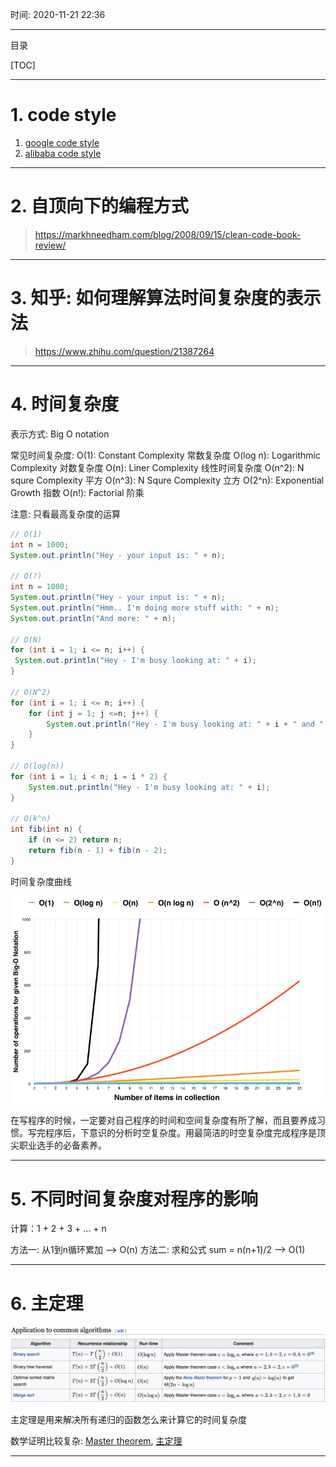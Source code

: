 时间: 2020-11-21 22:36

***
目录

[TOC]

***

# 1. code style

1. [google code style](https://github.com/google/styleguide)
2. [alibaba code style](https://github.com/alibaba/p3c)

***

# 2. 自顶向下的编程方式

> https://markhneedham.com/blog/2008/09/15/clean-code-book-review/

***

# 3. 知乎: 如何理解算法时间复杂度的表示法

> https://www.zhihu.com/question/21387264

***

# 4. 时间复杂度

表示方式: Big O notation

常见时间复杂度:
O(1): Constant Complexity 常数复杂度
O(log n): Logarithmic Complexity 对数复杂度
O(n): Liner Complexity 线性时间复杂度
O(n^2): N squre Complexity 平方
O(n^3): N Squre Complexity 立方
O(2^n): Exponential Growth 指数
O(n!): Factorial 阶乘

注意: 只看最高复杂度的运算

```java
// O(1) 
int n = 1000;
System.out.println("Hey - your input is: " + n);

// O(?)
int n = 1000;
System.out.println("Hey - your input is: " + n);
System.out.println("Hmm.. I'm doing more stuff with: " + n);
System.out.println("And more: " + n);

// O(N)
for (int i = 1; i <= n; i++) {
 System.out.println("Hey - I'm busy looking at: " + i);
}

// O(N^2)
for (int i = 1; i <= n; i++) {
	for (int j = 1; j <=n; j++) {
 		System.out.println("Hey - I'm busy looking at: " + i + " and " + j);
	}
}

// O(log(n))
for (int i = 1; i < n; i = i * 2) {
	System.out.println("Hey - I'm busy looking at: " + i);
}

// O(k^n)
int fib(int n) {
	if (n <= 2) return n;
	return fib(n - 1) + fib(n - 2);
}
```

时间复杂度曲线

![时间复杂度曲线](images/02_01时间复杂度曲线.png)


在写程序的时候，一定要对自己程序的时间和空间复杂度有所了解，而且要养成习惯。写完程序后，下意识的分析时空复杂度。用最简洁的时空复杂度完成程序是顶尖职业选手的必备素养。

***

# 5. 不同时间复杂度对程序的影响

计算：1 + 2 + 3 + … + n

方法一: 从1到n循环累加                  --> O(n)
方法二: 求和公式 sum = n(n+1)/2    --> O(1)

***

# 6. 主定理

![主定理](images/02_02主定理.png)

主定理是用来解决所有递归的函数怎么来计算它的时间复杂度

数学证明比较复杂: [Master theorem](https://en.wikipedia.org/wiki/Master_theorem_(analysis_of_algorithms)), [主定理](https://zh.wikipedia.org/wiki/%E4%B8%BB%E5%AE%9A%E7%90%86)

***




